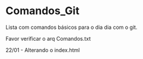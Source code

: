 # Comandos_Git
Lista com comandos básicos para o dia dia com o git.

Favor verificar o arq Comandos.txt

22/01 - Alterando o index.html
